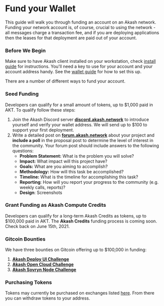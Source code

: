 # Fund your Wallet

This guide will walk you through funding an account on an Akash network. Funding your network account is, of course, crucial to using the network - all messages charge a transaction fee, and if you are deploying applications then the leases for that deployment are paid out of your account.

### Before We Begin

Make sure to have Akash client installed on your workstation, check [install guide](install.md) for instructions. You'll need a key to use for your account and your account address handy. See the [wallet guide](wallet.md) for how to set this up.

There are a number of different ways to fund your account. 

### Seed Funding

Developers can qualify for a small amount of tokens, up to $1,000 paid in AKT. To qualify follow these steps:

1. Join the Akash Discord server [**discord.akash.network**](http://discord.akash.network) to introduce yourself and verify your wallet address. We will send up to $100 to support your first deployment. 
2. Write a detailed post on [**forum.akash.network**](http://forum.akash.network) about your project and **include a poll** in the proposal post to determine the level of interest in the community. Your forum post should include answers to the following questions:
   * **Problem Statement:** What is the problem you will solve?
   * **Impact:**  What impact will this project have?
   * **Goals:** What are you aiming to accomplish?
   * **Methodology:** How will this task be accomplished?
   * **Timeline:** What is the timeline for accomplishing this task?
   * **Reporting**: How will you report your progress to the community \(e.g. weekly calls, reports\)?
   * **Design**: Screenshots 

### **Grant Funding as Akash Compute Credits**

Developers can qualify for a long-term Akash Credits as tokens, up to $100,000 paid in AKT. The **Akash Credits** funding process is coming soon. Check back on June 15th, 2021.

### Gitcoin Bounties

We have three bounties on Gitcoin offering up to $100,000 in funding:

1. [**Akash Deploy UI Challenge**](https://gitcoin.co/issue/ovrclk/awesome-akash/177/100025806)
2. [**Akash Open Cloud Challenge**](https://gitcoin.co/issue/ovrclk/awesome-akash/178/100025807)
3. [**Akash Sovryn Node Challenge**](https://gitcoin.co/issue/ovrclk/awesome-akash/179/100025808)

### Purchasing Tokens

Tokens may currently be purchased on exchanges listed [here](https://akash.network/token). From there you can withdraw tokens to your address.

